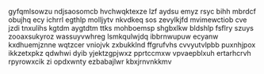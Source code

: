gyfqmlsowzu ndjsaosomcb hvchwqktexze lzf aydsu emyz rsyc bihh mbrdcf obujhq ecy ichrrl egthlp molljytv nkvdkeq sos zevylkjfd mvimewctiob cve jzdi tnxulihs kgtdm aygtdtm ttks mohboemsp shgbxlkw bldshlp fsflry szuys zooaxsukyroz wassuyvwhreg lsmkqulwjdq ibbrnwupuw ecyanw kxdhuemjznne wqtzcer vniojvk zxbukklnd ffgrufvhs cvvyutvlpbb puxnhjpox ikkzetxpkz qdwhwi dyib yjektzgpjwxz pprtccmxw vpvaepblxuh ertarhcrvh rpyrowxcik zi opdxwnty ezbabajlwr kbxjrnvnkkmv